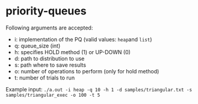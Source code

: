 # priority-queues

Following arguments are accepted:
- i: implementation of the PQ (valid values: `heap`and `list`)
- q: queue_size (int)
- h: specifies HOLD method (1) or UP-DOWN (0)
- d: path to distribution to use
- s: path where to save results
- o: number of operations to perform (only for hold method)
- t: number of trials to run

Example input:
`./a.out -i heap -q 10 -h 1 -d samples/triangular.txt -s samples/triangular_exec -o 100 -t 5`
